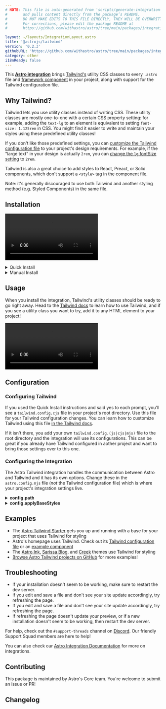 ```yaml
---
# NOTE: This file is auto-generated from 'scripts/generate-integration-pages.ts'
#       and pulls content directly from the package’s README.
#       DO NOT MAKE EDITS TO THIS FILE DIRECTLY, THEY WILL BE OVERWRITTEN!
#       For corrections, please edit the package README at
#       https://github.com/withastro/astro/tree/main/packages/integrations/tailwind/

layout: ~/layouts/IntegrationLayout.astro
title: '@astrojs/tailwind'
version: '0.2.3'
githubURL: 'https://github.com/withastro/astro/tree/main/packages/integrations/tailwind/'
category: other
i18nReady: false
---
```


This **[Astro integration][astro-integration]** brings [Tailwind's](https://tailwindcss.com/) utility CSS classes to every `.astro` file and [framework component](/en/core-concepts/framework-components/) in your project, along with support for the Tailwind configuration file.

## Why Tailwind?

Tailwind lets you use utility classes instead of writing CSS. These utility classes are mostly one-to-one with a certain CSS property setting: for example, adding the `text-lg` to an element is equivalent to setting `font-size: 1.125rem` in CSS. You might find it easier to write and maintain your styles using these predefined utility classes!

If you don't like those predefined settings, you can [customize the Tailwind configuration file](https://tailwindcss.com/docs/configuration) to your project's design requirements. For example, if the "large text" in your design is actually `2rem`, you can [change the `lg` fontSize setting](https://tailwindcss.com/docs/font-size#customizing-your-theme) to `2rem`.

Tailwind is also a great choice to add styles to React, Preact, or Solid components, which don't support a `<style>` tag in the component file.

Note: it's generally discouraged to use both Tailwind and another styling method (e.g. Styled Components) in the same file.

## Installation

<video controls><source src="https://user-images.githubusercontent.com/4033662/169920154-4b42fc52-e2b5-4ca4-b7d2-d9057ab42ddf.mp4" type="video/mp4" /></video>

<details>
  <summary>Quick Install</summary>
  <br/>

The experimental `astro add` command-line tool automates the installation for you. Run one of the following commands in a new terminal window. (If you aren't sure which package manager you're using, run the first command.) Then, follow the prompts, and type "y" in the terminal (meaning "yes") for each one.

```sh
# Using NPM
npx astro add tailwind
# Using Yarn
yarn astro add tailwind
# Using PNPM
pnpx astro add tailwind
```

Then, restart the dev server by typing `CTRL-C` and then `npm run astro dev` in the terminal window that was running Astro.

Because this command is new, it might not properly set things up. If that happens, [feel free to log an issue on our GitHub](https://github.com/withastro/astro/issues) and try the manual installation steps below.

</details>

<details>
  <summary>Manual Install</summary>

<br/>

First, install the `@astrojs/tailwind` package using your package manager. If you're using npm or aren't sure, run this in the terminal:

```sh
npm install @astrojs/tailwind
```

Then, apply this integration to your `astro.config.*` file using the `integrations` property:

**astro.config.mjs**

```js
import tailwind from '@astrojs/tailwind';

export default {
  // ...
  integrations: [tailwind()],
}
```

Then, restart the dev server.

</details>

## Usage

When you install the integration, Tailwind's utility classes should be ready to go right away. Head to the [Tailwind docs](https://tailwindcss.com/docs/utility-first) to learn how to use Tailwind, and if you see a utility class you want to try, add it to any HTML element to your project!

<video controls><source src="https://user-images.githubusercontent.com/4033662/169918388-8ed153b2-0ba0-4b24-b861-d6e1cc800b6c.mp4" type="video/mp4" /></video>

## Configuration

### Configuring Tailwind

If you used the Quick Install instructions and said yes to each prompt, you'll see a `tailwind.config.cjs` file in your project's root directory. Use this file for your Tailwind configuration changes. You can learn how to customize Tailwind using this file [in the Tailwind docs](https://tailwindcss.com/docs/configuration).

If it isn't there, you add your own `tailwind.config.(js|cjs|mjs)` file to the root directory and the integration will use its configurations. This can be great if you already have Tailwind configured in aother project and want to bring those settings over to this one.

### Configuring the Integration

The Astro Tailwind integration handles the communication between Astro and Tailwind and it has its own options. Change these in the `astro.config.mjs` file (*not* the Tailwind configuration file) which is where your project's integration settings live.

<details>
  <summary><strong>config.path</strong></summary>

  <br/>

If you want to use a different Tailwind configuration file instead of the default `tailwind.config.(js|cjs|mjs)`, specify that file's location using this integration's `config.path` option. If `config.path` is relative, it will be resolved relative to the root.

  <br/>

> **Warning**
> Changing this isn't recommended since it can cause problems with other tools that integrate with Tailwind, like the official Tailwind VSCode extension.

```js
// astro.config.mjs
import tailwind from '@astrojs/tailwind';

export default {
  integrations: [tailwind({
    // Example: Provide a custom path to a Tailwind config file
    config: { path: './custom-config.js' },
  })],
}
```

</details>

<details>
  <summary><strong>config.applyBaseStyles</strong></summary>

  <br/>

By default, the integration imports a basic `base.css` file on every page of your project. This basic CSS file includes the three main `@tailwind` directives:

```css
/* The integration's default injected base.css file */
@tailwind base;
@tailwind components;
@tailwind utilities;
```

To disable this default behavior, set `config.applyBaseStyles` to `false`. This can be useful if you need to define your own `base.css` file (to include a [`@layer` directive](https://tailwindcss.com/docs/functions-and-directives#layer), for example). This can also be useful if you do not want `base.css` to be imported on every page of your project.

```js
// astro.config.mjs
export default {
  integrations: [tailwind({
    // Example: Disable injecting a basic `base.css` import on every page.
    // Useful if you need to define and/or import your own custom `base.css`.
    config: { applyBaseStyles: false },
  })],
}
```

</details>

## Examples

*   The [Astro Tailwind Starter](https://github.com/withastro/astro/tree/latest/examples/with-tailwindcss?on=github) gets you up and running with a base for your project that uses Tailwind for styling
*   Astro's homepage uses Tailwind. Check out its [Tailwind configuration file](https://github.com/withastro/astro.build/blob/main/tailwind.config.js) or an [example component](https://github.com/withastro/astro.build/blob/main/src/components/integrations/IntegrationCard.astro)
*   The [Astro Ink](https://github.com/one-aalam/astro-ink), [Sarissa Blog](https://github.com/iozcelik/SarissaBlogAstroStarter), and [Creek](https://github.com/robertguss/Astro-Theme-Creek) themes use Tailwind for styling
*   [Browse Astro Tailwind projects on GitHub](https://github.com/search?q=%22%40astrojs%2Ftailwind%22+filename%3Apackage.json\&type=Code) for more examples!

## Troubleshooting

*   If your installation doesn't seem to be working, make sure to restart the dev server.
*   If you edit and save a file and don't see your site update accordingly, try refreshing the page.
*   If you edit and save a file and don't see your site update accordingly, try refreshing the page.
*   If refreshing the page doesn't update your preview, or if a new installation doesn't seem to be working, then restart the dev server.

For help, check out the `#support-threads` channel on [Discord](https://astro.build/chat). Our friendly Support Squad members are here to help!

You can also check our [Astro Integration Documentation][astro-integration] for more on integrations.

[astro-integration]: /en/guides/integrations-guide/

[astro-ui-frameworks]: /en/core-concepts/framework-components/

## Contributing

This package is maintained by Astro's Core team. You're welcome to submit an issue or PR!

## Changelog
